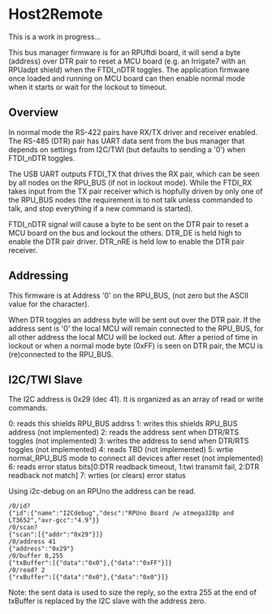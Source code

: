 # Host2Remote

This is a work in progress... 

This bus manager firmware is for an RPUftdi board, it will send a byte (address) over DTR pair to reset a MCU board (e.g. an Irrigate7 with an RPUadpt shield) when the FTDI_nDTR toggles. The application firmware once loaded and running on MCU board can then enable normal mode when it starts or wait for the lockout to timeout. 

## Overview

In normal mode the RS-422 pairs have RX/TX driver and receiver enabled. The RS-485 (DTR) pair has UART data sent from the bus manager that depends on settings from I2C/TWI (but defaults to sending a '0') when FTDI_nDTR toggles.

The USB UART outputs FTDI_TX that drives the RX pair, which can be seen by all nodes on the RPU_BUS (if not in lockout mode). While the FTDI_RX takes input from the TX pair receiver which is hopfully driven by only one of the RPU_BUS nodes (the requirement is to not talk unless commanded to talk, and stop everything if a new command is started). 

FTDI_nDTR signal will cause a byte to be sent on the DTR pair to reset a MCU board on the bus and lockout the others. DTR_DE is held high to enable the DTR pair driver. DTR_nRE is held low to enable the DTR pair receiver. 

## Addressing

This firmware is at Address '0' on the RPU_BUS, (not zero but the ASCII value for the character).

When DTR toggles an address byte will be sent out over the DTR pair. If the address sent is '0' the local MCU will remain connected to the RPU_BUS, for all other address the local MCU will be locked out. After a period of time in lockout or when a normal mode byte (0xFF) is seen on DTR pair, the MCU is (re)connected to the RPU_BUS. 

## I2C/TWI Slave

The I2C address is 0x29 (dec 41). It is organized as an array of read or write commands.

0: reads this shields RPU_BUS addrss
1: writes this shields RPU_BUS address (not implemented)
2: reads the address sent when DTR/RTS toggles (not implemented)
3: writes the address to send when DTR/RTS toggles (not implemented)
4: reads TBD (not implemented)
5: wrtie normal_RPU_BUS mode to connect all devices after reset (not implemented)
6: reads error status bits[0:DTR readback timeout, 1:twi transmit fail, 2:DTR readback not match]
7: wrties (or clears) error status 

Using i2c-debug on an RPUno the address can be read.

``` 
/0/id?
{"id":{"name":"I2Cdebug","desc":"RPUno Board /w atmega328p and LT3652","avr-gcc":"4.9"}}
/0/scan?
{"scan":[{"addr":"0x29"}]}
/0/address 41
{"address":"0x29"}
/0/buffer 0,255
{"txBuffer":[{"data":"0x0"},{"data":"0xFF"}]}
/0/read? 2
{"rxBuffer":[{"data":"0x0"},{"data":"0x0"}]}
``` 

Note: the sent data is used to size the reply, so the extra 255 at the end of txBuffer is replaced by the I2C slave with the address zero.  

